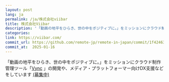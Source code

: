 ```yaml
---
layout: post
lang: ja
permalink: /ja/株式会社viibar
title: 株式会社Viibar
description: '「動画の地平をひらき、世の中をポジティブに。」をミッションにクラウド制作管理ツール「Vync 」の開発や、メディア・プラットフォーマー向けDX支援などをしています (募集中)'
categories: 
link: https://viibar.com/
commit_url: https://github.com/remote-jp/remote-in-japan/commit/1f42463fa278ec6976af90175ef27509a22908f0
commit_at:  2025-01-16
---
```


<p>「動画の地平をひらき、世の中をポジティブに。」をミッションにクラウド制作管理ツール「<a href="https://viibar.com/vync">Vync</a> 」の開発や、メディア・プラットフォーマー向けDX支援などをしています <a href="https://viibar.com/recruit">(募集中)</a></p>
